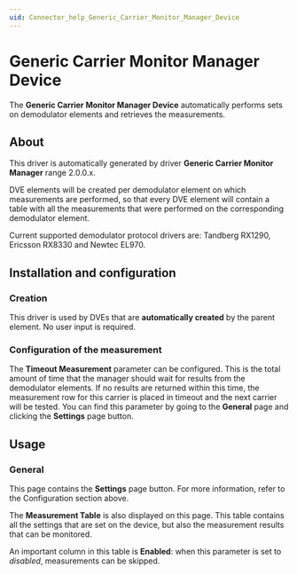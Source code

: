 ```yaml
---
uid: Connector_help_Generic_Carrier_Monitor_Manager_Device
---
```


# Generic Carrier Monitor Manager Device

The **Generic Carrier Monitor Manager Device** automatically performs sets on demodulator elements and retrieves the measurements.

## About

This driver is automatically generated by driver **Generic Carrier Monitor Manager** range 2.0.0.x.

DVE elements will be created per demodulator element on which measurements are performed, so that every DVE element will contain a table with all the measurements that were performed on the corresponding demodulator element.

Current supported demodulator protocol drivers are: Tandberg RX1290, Ericsson RX8330 and Newtec EL970.

## Installation and configuration

### Creation

This driver is used by DVEs that are **automatically created** by the parent element. No user input is required.

### Configuration of the measurement

The **Timeout Measurement** parameter can be configured. This is the total amount of time that the manager should wait for results from the demodulator elements. If no results are returned within this time, the measurement row for this carrier is placed in timeout and the next carrier will be tested. You can find this parameter by going to the **General** page and clicking the **Settings** page button.

## Usage

### General

This page contains the **Settings** page button. For more information, refer to the Configuration section above.

The **Measurement Table** is also displayed on this page. This table contains all the settings that are set on the device, but also the measurement results that can be monitored.

An important column in this table is **Enabled**: when this parameter is set to *disabled*, measurements can be skipped.
